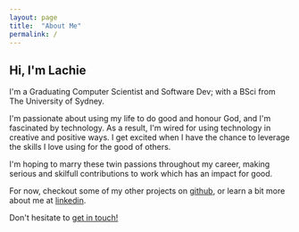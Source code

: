 ```yaml
---
layout: page
title:  "About Me"
permalink: /
---
```


## Hi, I'm Lachie

I'm a Graduating Computer Scientist and Software Dev; with a BSci
from The University of Sydney.

I'm passionate about using my life to do good and honour God, and I'm
fascinated by technology. As a result, I'm wired for using technology
in creative and positive ways. I get excited when I have the chance to
leverage the skills I love using for the good of others.  

I'm hoping to marry these twin passions throughout my career,
making serious and skilfull contributions to work which has an impact for good.

For now, checkout some of my other projects on [github](https://github.com/lachm99),
or learn a bit more about me at [linkedin](https://linkedin.com/in/lachm99).  

Don't hesitate to [get in touch!](../contact)
